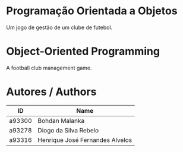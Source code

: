 # Programação Orientada a Objetos
Um jogo de gestão de um clube de futebol.

# Object-Oriented Programming
A football club management game.

# Autores / Authors
| ID | Name |
|----|------|
| a93300 | Bohdan Malanka |
| a93278 | Diogo da Silva Rebelo |
| a93316 | Henrique José Fernandes Alvelos |